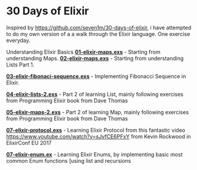 # 30 Days of Elixir 

Inspired by https://github.com/seven1m/30-days-of-elixir, i have attempted to do my own version of a a walk through the Elixir language. One exercise everyday. 

Understanding Elixir Basics 
**[01-elixir-maps.exs](01-elixir-maps.exs)** - Starting from understanding Maps. 
**[02-elixir-maps.exs](02-elixir-maps.exs)** - Starting from understanding Lists Part 1. 

**[03-elixir-fibonaci-sequence.exs](03-elixir-fibonaci-sequence.exs)** - Implementing Fibonacci Sequence in Elixir. 

**[04-elixir-lists-2.exs](03-elixir-lists-2.exs)** - Part 2 of learning List, mainly following exercises from Programming Elixir book from Dave Thomas

**[05-elixir-maps-2.exs](05-elixir-maps-2.exs)** - Part 2 of learning Map, mainly following exercises from Programming Elixir book from Dave Thomas

**[07-elixir-protocol.exs](05-elixir-protocol.exs)** - Learning Elixir Protocol from this fantastic video https://www.youtube.com/watch?v=sJvfCE6PFxY from Kevin Rockwood in ElixirConf EU 2017

**[07-elixir-enum.ex](05-elixir-enum.ex)** - Learning Elixir Enums, by implementing basic most common Enum functions [using list and recursions
